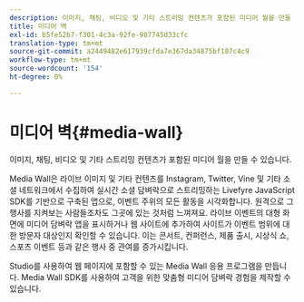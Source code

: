 ```yaml
---
description: 이미지, 채팅, 비디오 및 기타 스트리밍 컨텐츠가 포함된 미디어 월을 만들 수 있습니다.
title: 미디어 벽
exl-id: b5fe52b7-f301-4c3a-92fe-907745d33cfc
translation-type: tm+mt
source-git-commit: a2449482e617939cfda7e367da34875bf187c4c9
workflow-type: tm+mt
source-wordcount: '154'
ht-degree: 0%

---
```


# 미디어 벽{#media-wall}

이미지, 채팅, 비디오 및 기타 스트리밍 컨텐츠가 포함된 미디어 월을 만들 수 있습니다.

Media Wall은 라이브 이미지 및 기타 컨텐츠를 Instagram, Twitter, Vine 및 기타 소셜 네트워크에서 수집하여 실시간 소셜 담벼락으로 스트리밍하는 Livefyre JavaScript SDK를 기반으로 구축된 앱으로, 이벤트 주위의 모든 활동을 시각화합니다. 원격으로 그 행사를 지켜보는 사람들조차도 그곳에 있는 것처럼 느껴져요. 라이브 이벤트의 대형 화면에 미디어 담벼락 앱을 표시하거나 웹 사이트에 추가하여 사이트가 이벤트 범위에 대한 방문자 대상인지 확인할 수 있습니다. 이는 콘서트, 컨퍼런스, 제품 출시, 시상식 쇼, 스포츠 이벤트 등과 같은 행사 중 관여를 증가시킵니다.

Studio를 사용하여 웹 페이지에 포함할 수 있는 Media Wall 응용 프로그램을 만듭니다. Media Wall SDK를 사용하여 고객을 위한 맞춤형 미디어 담벼락 경험을 제작할 수 있습니다.
